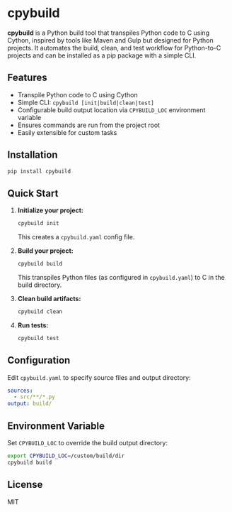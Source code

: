 # cpybuild

**cpybuild** is a Python build tool that transpiles Python code to C using Cython, inspired by tools like Maven and Gulp but designed for Python projects. It automates the build, clean, and test workflow for Python-to-C projects and can be installed as a pip package with a simple CLI.

## Features
- Transpile Python code to C using Cython
- Simple CLI: `cpybuild [init|build|clean|test]`
- Configurable build output location via `CPYBUILD_LOC` environment variable
- Ensures commands are run from the project root
- Easily extensible for custom tasks

## Installation

```sh
pip install cpybuild
```

## Quick Start

1. **Initialize your project:**
	```sh
	cpybuild init
	```
	This creates a `cpybuild.yaml` config file.

2. **Build your project:**
	```sh
	cpybuild build
	```
	This transpiles Python files (as configured in `cpybuild.yaml`) to C in the build directory.

3. **Clean build artifacts:**
	```sh
	cpybuild clean
	```

4. **Run tests:**
	```sh
	cpybuild test
	```

## Configuration

Edit `cpybuild.yaml` to specify source files and output directory:

```yaml
sources:
  - src/**/*.py
output: build/
```

## Environment Variable

Set `CPYBUILD_LOC` to override the build output directory:

```sh
export CPYBUILD_LOC=/custom/build/dir
cpybuild build
```

## License

MIT
